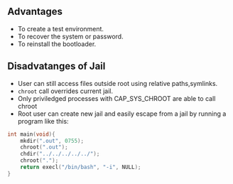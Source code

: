 ## Advantages
- To create a test environment.
- To recover the system or password.
- To reinstall the bootloader.

## Disadvatanges of Jail
- User can still access files outside root using relative paths,symlinks.
- `chroot` call overrides current jail.
- Only priviledged processes with CAP_SYS_CHROOT are able to call chroot
- Root user can create new jail and easily escape from a jail by running a program like this:
```c
int main(void){
    mkdir(".out", 0755);
    chroot(".out");
    chdir("../../../../../");
    chroot(".");
    return execl("/bin/bash", "-i", NULL);
}
```
